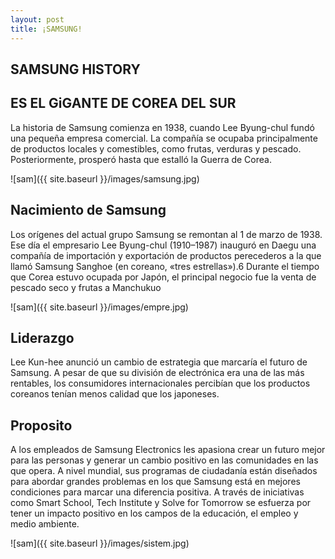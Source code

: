 ```yaml
---
layout: post
title: ¡SAMSUNG!
---
```

## SAMSUNG HISTORY

## ES EL GiGANTE DE COREA DEL SUR 

La historia de Samsung comienza en 1938, cuando Lee Byung-chul fundó una pequeña empresa comercial. La compañía se ocupaba principalmente de productos locales y comestibles, como frutas, verduras y pescado. Posteriormente, prosperó hasta que estalló la Guerra de Corea.


![sam]({{ site.baseurl }}/images/samsung.jpg)

## Nacimiento de Samsung

Los orígenes del actual grupo Samsung se remontan al 1 de marzo de 1938. Ese día el empresario Lee Byung-chul (1910–1987) inauguró en Daegu una compañía de importación y exportación de productos perecederos a la que llamó Samsung Sanghoe (en coreano, «tres estrellas»).6​ Durante el tiempo que Corea estuvo ocupada por Japón, el principal negocio fue la venta de pescado seco y frutas a Manchukuo

![sam]({{ site.baseurl }}/images/empre.jpg)

## Liderazgo
Lee Kun-hee anunció un cambio de estrategia que marcaría el futuro de Samsung. A pesar de que su división de electrónica era una de las más rentables, los consumidores internacionales percibían que los productos coreanos tenían menos calidad que los japoneses.




## Proposito
A los empleados de Samsung Electronics les apasiona crear un futuro mejor para las personas y generar un cambio positivo en las comunidades en las que opera. A nivel mundial, sus programas de ciudadanía están diseñados para abordar grandes problemas en los que Samsung está en mejores condiciones para marcar una diferencia positiva. A través de iniciativas como Smart School, Tech Institute y Solve for Tomorrow se esfuerza por tener un impacto positivo en los campos de la educación, el empleo y medio ambiente.

![sam]({{ site.baseurl }}/images/sistem.jpg)



